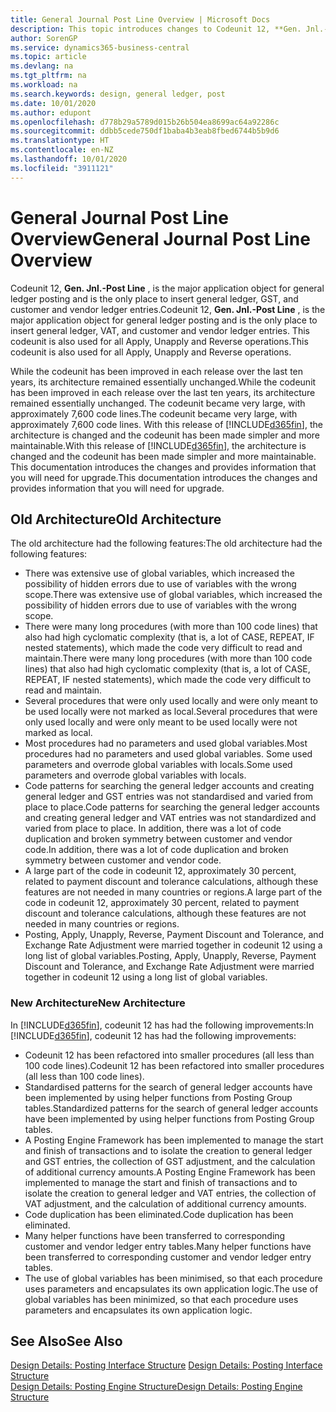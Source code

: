 ```yaml
---
title: General Journal Post Line Overview | Microsoft Docs
description: This topic introduces changes to Codeunit 12, **Gen. Jnl.-Post Line** , which is the major application object for general ledger posting and is the only place to insert general ledger, GST, and customer and vendor ledger entries.
author: SorenGP
ms.service: dynamics365-business-central
ms.topic: article
ms.devlang: na
ms.tgt_pltfrm: na
ms.workload: na
ms.search.keywords: design, general ledger, post
ms.date: 10/01/2020
ms.author: edupont
ms.openlocfilehash: d778b29a5789d015b26b504ea8699ac64a92286c
ms.sourcegitcommit: ddbb5cede750df1baba4b3eab8fbed6744b5b9d6
ms.translationtype: HT
ms.contentlocale: en-NZ
ms.lasthandoff: 10/01/2020
ms.locfileid: "3911121"
---
```

# <a name="general-journal-post-line-overview"></a><span data-ttu-id="74b02-103">General Journal Post Line Overview</span><span class="sxs-lookup"><span data-stu-id="74b02-103">General Journal Post Line Overview</span></span>
<span data-ttu-id="74b02-104">Codeunit 12, **Gen. Jnl.-Post Line** , is the major application object for general ledger posting and is the only place to insert general ledger, GST, and customer and vendor ledger entries.</span><span class="sxs-lookup"><span data-stu-id="74b02-104">Codeunit 12, **Gen. Jnl.-Post Line** , is the major application object for general ledger posting and is the only place to insert general ledger, VAT, and customer and vendor ledger entries.</span></span> <span data-ttu-id="74b02-105">This codeunit is also used for all Apply, Unapply and Reverse operations.</span><span class="sxs-lookup"><span data-stu-id="74b02-105">This codeunit is also used for all Apply, Unapply and Reverse operations.</span></span>  
  
<span data-ttu-id="74b02-106">While the codeunit has been improved in each release over the last ten years, its architecture remained essentially unchanged.</span><span class="sxs-lookup"><span data-stu-id="74b02-106">While the codeunit has been improved in each release over the last ten years, its architecture remained essentially unchanged.</span></span> <span data-ttu-id="74b02-107">The codeunit became very large, with approximately 7,600 code lines.</span><span class="sxs-lookup"><span data-stu-id="74b02-107">The codeunit became very large, with approximately 7,600 code lines.</span></span> <span data-ttu-id="74b02-108">With this release of [!INCLUDE[d365fin](includes/d365fin_md.md)], the architecture is changed and the codeunit has been made simpler and more maintainable.</span><span class="sxs-lookup"><span data-stu-id="74b02-108">With this release of [!INCLUDE[d365fin](includes/d365fin_md.md)], the architecture is changed and the codeunit has been made simpler and more maintainable.</span></span> <span data-ttu-id="74b02-109">This documentation introduces the changes and provides information that you will need for upgrade.</span><span class="sxs-lookup"><span data-stu-id="74b02-109">This documentation introduces the changes and provides information that you will need for upgrade.</span></span>  
  
## <a name="old-architecture"></a><span data-ttu-id="74b02-110">Old Architecture</span><span class="sxs-lookup"><span data-stu-id="74b02-110">Old Architecture</span></span>  
<span data-ttu-id="74b02-111">The old architecture had the following features:</span><span class="sxs-lookup"><span data-stu-id="74b02-111">The old architecture had the following features:</span></span>  
  
* <span data-ttu-id="74b02-112">There was extensive use of global variables, which increased the possibility of hidden errors due to use of variables with the wrong scope.</span><span class="sxs-lookup"><span data-stu-id="74b02-112">There was extensive use of global variables, which increased the possibility of hidden errors due to use of variables with the wrong scope.</span></span>  
* <span data-ttu-id="74b02-113">There were many long procedures (with more than 100 code lines) that also had high cyclomatic complexity (that is, a lot of CASE, REPEAT, IF nested statements), which made the code very difficult to read and maintain.</span><span class="sxs-lookup"><span data-stu-id="74b02-113">There were many long procedures (with more than 100 code lines) that also had high cyclomatic complexity (that is, a lot of CASE, REPEAT, IF nested statements), which made the code very difficult to read and maintain.</span></span>  
* <span data-ttu-id="74b02-114">Several procedures that were only used locally and were only meant to be used locally were not marked as local.</span><span class="sxs-lookup"><span data-stu-id="74b02-114">Several procedures that were only used locally and were only meant to be used locally were not marked as local.</span></span>  
* <span data-ttu-id="74b02-115">Most procedures had no parameters and used global variables.</span><span class="sxs-lookup"><span data-stu-id="74b02-115">Most procedures had no parameters and used global variables.</span></span> <span data-ttu-id="74b02-116">Some used parameters and overrode global variables with locals.</span><span class="sxs-lookup"><span data-stu-id="74b02-116">Some used parameters and overrode global variables with locals.</span></span>  
* <span data-ttu-id="74b02-117">Code patterns for searching the general ledger accounts and creating general ledger and GST entries was not standardised and varied from place to place.</span><span class="sxs-lookup"><span data-stu-id="74b02-117">Code patterns for searching the general ledger accounts and creating general ledger and VAT entries was not standardized and varied from place to place.</span></span> <span data-ttu-id="74b02-118">In addition, there was a lot of code duplication and broken symmetry between customer and vendor code.</span><span class="sxs-lookup"><span data-stu-id="74b02-118">In addition, there was a lot of code duplication and broken symmetry between customer and vendor code.</span></span>  
* <span data-ttu-id="74b02-119">A large part of the code in codeunit 12, approximately 30 percent, related to payment discount and tolerance calculations, although these features are not needed in many countries or regions.</span><span class="sxs-lookup"><span data-stu-id="74b02-119">A large part of the code in codeunit 12, approximately 30 percent, related to payment discount and tolerance calculations, although these features are not needed in many countries or regions.</span></span>  
* <span data-ttu-id="74b02-120">Posting, Apply, Unapply, Reverse, Payment Discount and Tolerance, and Exchange Rate Adjustment were married together in codeunit 12 using a long list of global variables.</span><span class="sxs-lookup"><span data-stu-id="74b02-120">Posting, Apply, Unapply, Reverse, Payment Discount and Tolerance, and Exchange Rate Adjustment were married together in codeunit 12 using a long list of global variables.</span></span>  
  
### <a name="new-architecture"></a><span data-ttu-id="74b02-121">New Architecture</span><span class="sxs-lookup"><span data-stu-id="74b02-121">New Architecture</span></span>  
<span data-ttu-id="74b02-122">In [!INCLUDE[d365fin](includes/d365fin_md.md)], codeunit 12 has had the following improvements:</span><span class="sxs-lookup"><span data-stu-id="74b02-122">In [!INCLUDE[d365fin](includes/d365fin_md.md)], codeunit 12 has had the following improvements:</span></span>  
  
* <span data-ttu-id="74b02-123">Codeunit 12 has been refactored into smaller procedures (all less than 100 code lines).</span><span class="sxs-lookup"><span data-stu-id="74b02-123">Codeunit 12 has been refactored into smaller procedures (all less than 100 code lines).</span></span>  
* <span data-ttu-id="74b02-124">Standardised patterns for the search of general ledger accounts have been implemented by using helper functions from Posting Group tables.</span><span class="sxs-lookup"><span data-stu-id="74b02-124">Standardized patterns for the search of general ledger accounts have been implemented by using helper functions from Posting Group tables.</span></span>  
* <span data-ttu-id="74b02-125">A Posting Engine Framework has been implemented to manage the start and finish of transactions and to isolate the creation to general ledger and GST entries, the collection of GST adjustment, and the calculation of additional currency amounts.</span><span class="sxs-lookup"><span data-stu-id="74b02-125">A Posting Engine Framework has been implemented to manage the start and finish of transactions and to isolate the creation to general ledger and VAT entries, the collection of VAT adjustment, and the calculation of additional currency amounts.</span></span>  
* <span data-ttu-id="74b02-126">Code duplication has been eliminated.</span><span class="sxs-lookup"><span data-stu-id="74b02-126">Code duplication has been eliminated.</span></span>  
* <span data-ttu-id="74b02-127">Many helper functions have been transferred to corresponding customer and vendor ledger entry tables.</span><span class="sxs-lookup"><span data-stu-id="74b02-127">Many helper functions have been transferred to corresponding customer and vendor ledger entry tables.</span></span>  
* <span data-ttu-id="74b02-128">The use of global variables has been minimised, so that each procedure uses parameters and encapsulates its own application logic.</span><span class="sxs-lookup"><span data-stu-id="74b02-128">The use of global variables has been minimized, so that each procedure uses parameters and encapsulates its own application logic.</span></span>  
  
## <a name="see-also"></a><span data-ttu-id="74b02-129">See Also</span><span class="sxs-lookup"><span data-stu-id="74b02-129">See Also</span></span>  
<span data-ttu-id="74b02-130">[Design Details: Posting Interface Structure](design-details-posting-interface-structure.md) </span><span class="sxs-lookup"><span data-stu-id="74b02-130">[Design Details: Posting Interface Structure](design-details-posting-interface-structure.md) </span></span>  
[<span data-ttu-id="74b02-131">Design Details: Posting Engine Structure</span><span class="sxs-lookup"><span data-stu-id="74b02-131">Design Details: Posting Engine Structure</span></span>](design-details-posting-engine-structure.md)
